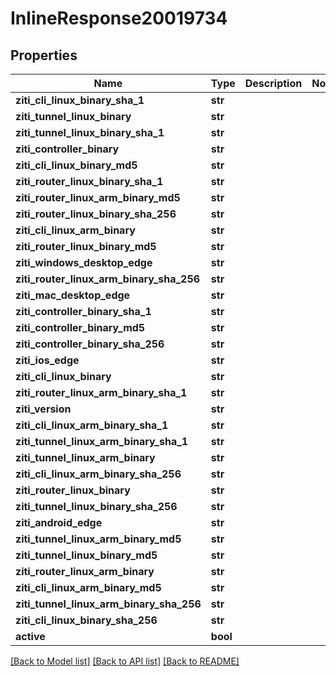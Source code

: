 # InlineResponse20019734

## Properties
Name | Type | Description | Notes
------------ | ------------- | ------------- | -------------
**ziti_cli_linux_binary_sha_1** | **str** |  | 
**ziti_tunnel_linux_binary** | **str** |  | 
**ziti_tunnel_linux_binary_sha_1** | **str** |  | 
**ziti_controller_binary** | **str** |  | 
**ziti_cli_linux_binary_md5** | **str** |  | 
**ziti_router_linux_binary_sha_1** | **str** |  | 
**ziti_router_linux_arm_binary_md5** | **str** |  | 
**ziti_router_linux_binary_sha_256** | **str** |  | 
**ziti_cli_linux_arm_binary** | **str** |  | 
**ziti_router_linux_binary_md5** | **str** |  | 
**ziti_windows_desktop_edge** | **str** |  | 
**ziti_router_linux_arm_binary_sha_256** | **str** |  | 
**ziti_mac_desktop_edge** | **str** |  | 
**ziti_controller_binary_sha_1** | **str** |  | 
**ziti_controller_binary_md5** | **str** |  | 
**ziti_controller_binary_sha_256** | **str** |  | 
**ziti_ios_edge** | **str** |  | 
**ziti_cli_linux_binary** | **str** |  | 
**ziti_router_linux_arm_binary_sha_1** | **str** |  | 
**ziti_version** | **str** |  | 
**ziti_cli_linux_arm_binary_sha_1** | **str** |  | 
**ziti_tunnel_linux_arm_binary_sha_1** | **str** |  | 
**ziti_tunnel_linux_arm_binary** | **str** |  | 
**ziti_cli_linux_arm_binary_sha_256** | **str** |  | 
**ziti_router_linux_binary** | **str** |  | 
**ziti_tunnel_linux_binary_sha_256** | **str** |  | 
**ziti_android_edge** | **str** |  | 
**ziti_tunnel_linux_arm_binary_md5** | **str** |  | 
**ziti_tunnel_linux_binary_md5** | **str** |  | 
**ziti_router_linux_arm_binary** | **str** |  | 
**ziti_cli_linux_arm_binary_md5** | **str** |  | 
**ziti_tunnel_linux_arm_binary_sha_256** | **str** |  | 
**ziti_cli_linux_binary_sha_256** | **str** |  | 
**active** | **bool** |  | 

[[Back to Model list]](../README.md#documentation-for-models) [[Back to API list]](../README.md#documentation-for-api-endpoints) [[Back to README]](../README.md)


